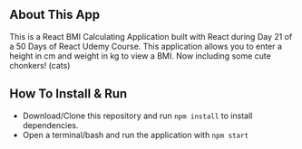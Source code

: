 ## About This App 
This is a React BMI Calculating Application built with React during Day 21 of a 50 Days of React Udemy Course.
This application allows you to enter a height in cm and weight in kg to view a BMI. Now including some cute chonkers! (cats)

## How To Install & Run
- Download/Clone this repository and run `npm install` to install dependencies.
- Open a terminal/bash and run the application with `npm start`
